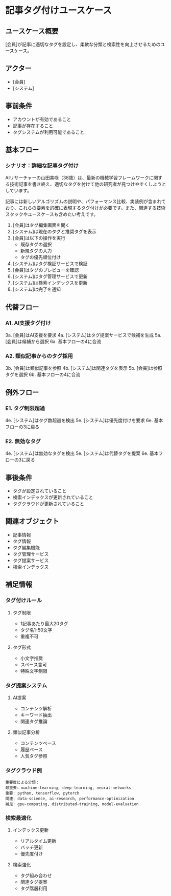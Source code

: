 # 記事タグ付けユースケース

## ユースケース概要

[会員]が記事に適切なタグを設定し、柔軟な分類と検索性を向上させるためのユースケース。

## アクター

- [会員]
- [システム]

## 事前条件

- アカウントが有効であること
- 記事が存在すること
- タグシステムが利用可能であること

## 基本フロー

### シナリオ：詳細な記事タグ付け

AIリサーチャーの山田美咲（38歳）は、最新の機械学習フレームワークに関する技術記事を書き終え、適切なタグを付けて他の研究者が見つけやすくしようとしています。

記事には新しいアルゴリズムの説明や、パフォーマンス比較、実装例が含まれており、これらの要素を的確に表現するタグ付けが必要です。また、関連する技術スタックやユースケースも含めたい考えです。

1. [会員]はタグ編集画面を開く
2. [システム]は現在のタグと推奨タグを表示
3. [会員]は以下の操作を実行
   - 既存タグの選択
   - 新規タグの入力
   - タグの優先順位付け
4. [システム]はタグ検証サービスで検証
5. [会員]はタグのプレビューを確認
6. [システム]はタグ管理サービスで更新
7. [システム]は検索インデックスを更新
8. [システム]は完了を通知

## 代替フロー

### A1. AI支援タグ付け

3a. [会員]はAI支援を要求
4a. [システム]はタグ提案サービスで候補を生成
5a. [会員]は候補から選択
6a. 基本フローの4に合流

### A2. 類似記事からのタグ採用

3b. [会員]は類似記事を参照
4b. [システム]は関連タグを表示
5b. [会員]は参照タグを選択
6b. 基本フローの4に合流

## 例外フロー

### E1. タグ制限超過

4e. [システム]はタグ数超過を検出
5e. [システム]は優先度付けを要求
6e. 基本フローの3に戻る

### E2. 無効なタグ

4e. [システム]は無効なタグを検出
5e. [システム]は代替タグを提案
6e. 基本フローの3に戻る

## 事後条件

- タグが設定されていること
- 検索インデックスが更新されていること
- タグクラウドが更新されていること

## 関連オブジェクト

- 記事情報
- タグ情報
- タグ編集機能
- タグ管理サービス
- タグ提案サービス
- 検索インデックス

## 補足情報

### タグ付けルール

1. タグ制限
   - 1記事あたり最大20タグ
   - タグ名1-50文字
   - 重複不可

2. タグ形式
   - 小文字推奨
   - スペース含可
   - 特殊文字制限

### タグ提案システム

1. AI提案
   - コンテンツ解析
   - キーワード抽出
   - 関連タグ推論

2. 類似記事分析
   - コンテンツベース
   - 履歴ベース
   - 人気タグ参照

### タグクラウド例

```
重要度による分類：
最重要: machine-learning, deep-learning, neural-networks
重要: python, tensorflow, pytorch
関連: data-science, ai-research, performance-optimization
補足: gpu-computing, distributed-training, model-evaluation
```

### 検索最適化

1. インデックス更新
   - リアルタイム更新
   - バッチ更新
   - 優先度付け

2. 検索強化
   - タグ組み合わせ
   - 関連タグ提案
   - タグ階層利用